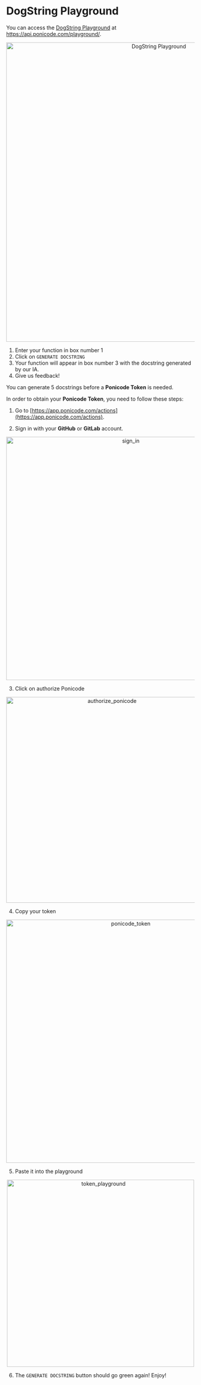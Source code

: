 # DogString Playground

You can access the [DogString Playground](https://api.ponicode.com/playground/) at https://api.ponicode.com/playground/.

<p align="center">
    <img src="dogstring_action/images/dogstring_action_2.png" alt="DogString Playground" width="800"/>
</p>

1. Enter your function in box number 1
2. Click on `GENERATE DOCSTRING`
3. Your function will appear in box number 3 with the docstring generated by our IA.
4. Give us feedback!

You can generate 5 docstrings before a **Ponicode Token** is needed. 

In order to obtain your **Ponicode Token**, you need to follow these steps:
1. Go to [https://app.ponicode.com/actions](https://app.ponicode.com/actions).

2. Sign in with your **GitHub** or **GitLab** account.
<p align="center">
    <img src="dogstring_action/images/dogstring_action_3.png" alt="sign_in" width="650"/>
</p>

3. Click on authorize Ponicode
<p align="center">
    <img src="dogstring_action/images/dogstring_action_4.png" alt="authorize_ponicode" width="550"/>
</p>

4. Copy your token
<p align="center">
    <img src="dogstring_action/images/dogstring_action_5.png" alt="ponicode_token" width="650"/>
</p>

5. Paste it into the playground
<p align="center">
    <img src="dogstring_action/images/dogstring_action_6.png" alt="token_playground" width="500"/>
</p>

6. The `GENERATE DOCSTRING` button should go green again! Enjoy!

